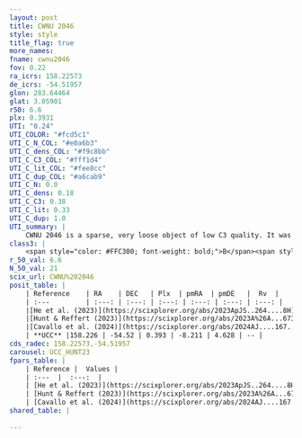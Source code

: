 ```yaml
---
layout: post
title: CWNU 2046
style: style
title_flag: true
more_names: 
fname: cwnu2046
fov: 0.22
ra_icrs: 158.22573
de_icrs: -54.51957
glon: 283.64464
glat: 3.05901
r50: 6.6
plx: 0.3931
UTI: "0.24"
UTI_COLOR: "#fcd5c1"
UTI_C_N_COL: "#e0a6b3"
UTI_C_dens_COL: "#f9c8bb"
UTI_C_C3_COL: "#fff1d4"
UTI_C_lit_COL: "#fee8cc"
UTI_C_dup_COL: "#a6cab9"
UTI_C_N: 0.0
UTI_C_dens: 0.18
UTI_C_C3: 0.38
UTI_C_lit: 0.33
UTI_C_dup: 1.0
UTI_summary: |
    CWNU 2046 is a sparse, very loose object of low C3 quality. It was recently reported in the literature.<br><br><span style="color: #99180f; font-weight: bold;">Warning: </span>contains less than 25 stars with <i>P>0.5</i> estimated.
class3: |
    <span style="color: #FFC300; font-weight: bold;">B</span><span style="color: red; font-weight: bold;">C</span>
r_50_val: 6.6
N_50_val: 21
scix_url: CWNU%202046
posit_table: |
    | Reference    | RA    | DEC   | Plx  | pmRA  | pmDE   |  Rv  |
    | :---         | :---: | :---: | :---: | :---: | :---: | :---: |
    |[He et al. (2023)](https://scixplorer.org/abs/2023ApJS..264....8H) | 158.243 | -54.548 | 0.396 | -8.222 | 4.637 | -- |
    |[Hunt & Reffert (2023)](https://scixplorer.org/abs/2023A%26A...673A.114H) | 158.374 | -54.51 | 0.399 | -8.229 | 4.616 | -- |
    |[Cavallo et al. (2024)](https://scixplorer.org/abs/2024AJ....167...12C) | 158.219 | -54.505 | 0.397 | -- | -- | -- |
    | **UCC** |158.226 | -54.52 | 0.393 | -8.211 | 4.628 | -- | 
cds_radec: 158.22573,-54.51957
carousel: UCC_HUNT23
fpars_table: |
    | Reference |  Values |
    | :---  |  :---:  |
    | [He et al. (2023)](https://scixplorer.org/abs/2023ApJS..264....8H) | `A0=1.0, m-M=11.8, logAge=7.65` |
    | [Hunt & Reffert (2023)](https://scixplorer.org/abs/2023A%26A...673A.114H) | `AV50=0.518, diffAV50=0.547, MOD50=11.885, logAge50=7.919` |
    | [Cavallo et al. (2024)](https://scixplorer.org/abs/2024AJ....167...12C) | `AV50=0.59, dMod50=11.7, logAge50=8.3, [Fe/H]50=-0.04` |
shared_table: |
    
---
```

